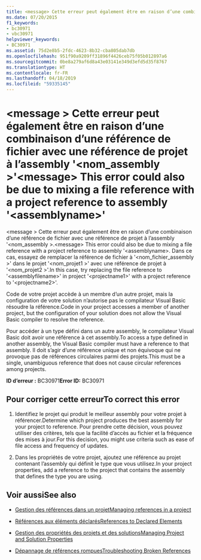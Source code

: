 ```yaml
---
title: <message> Cette erreur peut également être en raison d’une combinaison d’une référence de fichier avec une référence de projet à l’assembly '<assemblyname>'
ms.date: 07/20/2015
f1_keywords:
- bc30971
- vbc30971
helpviewer_keywords:
- BC30971
ms.assetid: 75d2e8b5-2fdc-4623-8b32-cba805dab7db
ms.openlocfilehash: 951f90a9209ff31896f4426ceb75f05b012897a6
ms.sourcegitcommit: 0be8a279af6d8a43e03141e349d3efd5d35f8767
ms.translationtype: HT
ms.contentlocale: fr-FR
ms.lasthandoff: 04/18/2019
ms.locfileid: "59335145"
---
```

# <a name="message-this-error-could-also-be-due-to-mixing-a-file-reference-with-a-project-reference-to-assembly-assemblyname"></a><span data-ttu-id="63fd2-102">\<message > Cette erreur peut également être en raison d’une combinaison d’une référence de fichier avec une référence de projet à l’assembly '\<nom_assembly >'</span><span class="sxs-lookup"><span data-stu-id="63fd2-102">\<message> This error could also be due to mixing a file reference with a project reference to assembly '\<assemblyname>'</span></span>
<span data-ttu-id="63fd2-103">\<message > Cette erreur peut également être en raison d’une combinaison d’une référence de fichier avec une référence de projet à l’assembly '\<nom_assembly >.</span><span class="sxs-lookup"><span data-stu-id="63fd2-103">\<message> This error could also be due to mixing a file reference with a project reference to assembly '\<assemblyname>.</span></span> <span data-ttu-id="63fd2-104">Dans ce cas, essayez de remplacer la référence de fichier à '\<nom_fichier_assembly >' dans le projet '\<nom_projet1 >' avec une référence de projet à '\<nom_projet2 >'.</span><span class="sxs-lookup"><span data-stu-id="63fd2-104">In this case, try replacing the file reference to '\<assemblyfilename>' in project '\<projectname1>' with a project reference to '\<projectname2>'.</span></span>  
  
 <span data-ttu-id="63fd2-105">Code de votre projet accède à un membre d’un autre projet, mais la configuration de votre solution n’autorise pas le compilateur Visual Basic résoudre la référence.</span><span class="sxs-lookup"><span data-stu-id="63fd2-105">Code in your project accesses a member of another project, but the configuration of your solution does not allow the Visual Basic compiler to resolve the reference.</span></span>  
  
 <span data-ttu-id="63fd2-106">Pour accéder à un type défini dans un autre assembly, le compilateur Visual Basic doit avoir une référence à cet assembly.</span><span class="sxs-lookup"><span data-stu-id="63fd2-106">To access a type defined in another assembly, the Visual Basic compiler must have a reference to that assembly.</span></span> <span data-ttu-id="63fd2-107">Il doit s’agir d’une référence unique et non équivoque qui ne provoque pas de références circulaires parmi des projets.</span><span class="sxs-lookup"><span data-stu-id="63fd2-107">This must be a single, unambiguous reference that does not cause circular references among projects.</span></span>  
  
 <span data-ttu-id="63fd2-108">**ID d’erreur :** BC30971</span><span class="sxs-lookup"><span data-stu-id="63fd2-108">**Error ID:** BC30971</span></span>  
  
## <a name="to-correct-this-error"></a><span data-ttu-id="63fd2-109">Pour corriger cette erreur</span><span class="sxs-lookup"><span data-stu-id="63fd2-109">To correct this error</span></span>  
  
1. <span data-ttu-id="63fd2-110">Identifiez le projet qui produit le meilleur assembly pour votre projet à référencer.</span><span class="sxs-lookup"><span data-stu-id="63fd2-110">Determine which project produces the best assembly for your project to reference.</span></span> <span data-ttu-id="63fd2-111">Pour prendre cette décision, vous pouvez utiliser des critères, tels que la facilité d’accès au fichier et la fréquence des mises à jour.</span><span class="sxs-lookup"><span data-stu-id="63fd2-111">For this decision, you might use criteria such as ease of file access and frequency of updates.</span></span>  
  
2. <span data-ttu-id="63fd2-112">Dans les propriétés de votre projet, ajoutez une référence au projet contenant l’assembly qui définit le type que vous utilisez.</span><span class="sxs-lookup"><span data-stu-id="63fd2-112">In your project properties, add a reference to the project that contains the assembly that defines the type you are using.</span></span>  
  
## <a name="see-also"></a><span data-ttu-id="63fd2-113">Voir aussi</span><span class="sxs-lookup"><span data-stu-id="63fd2-113">See also</span></span>

- [<span data-ttu-id="63fd2-114">Gestion des références dans un projet</span><span class="sxs-lookup"><span data-stu-id="63fd2-114">Managing references in a project</span></span>](/visualstudio/ide/managing-references-in-a-project)
- [<span data-ttu-id="63fd2-115">Références aux éléments déclarés</span><span class="sxs-lookup"><span data-stu-id="63fd2-115">References to Declared Elements</span></span>](../../../visual-basic/programming-guide/language-features/declared-elements/references-to-declared-elements.md)

- [<span data-ttu-id="63fd2-116">Gestion des propriétés des projets et des solutions</span><span class="sxs-lookup"><span data-stu-id="63fd2-116">Managing Project and Solution Properties</span></span>](/visualstudio/ide/managing-project-and-solution-properties)
- [<span data-ttu-id="63fd2-117">Dépannage de références rompues</span><span class="sxs-lookup"><span data-stu-id="63fd2-117">Troubleshooting Broken References</span></span>](/visualstudio/ide/troubleshooting-broken-references)
